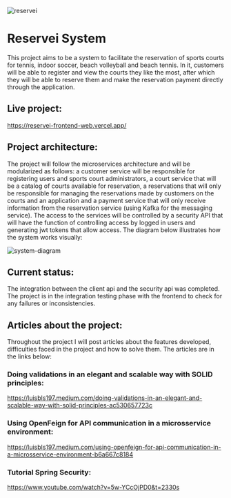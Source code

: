 ![reservei](https://github.com/luisbelisario/reservei-central-repo/assets/48885341/3759506c-637b-48bb-ab5e-c026ba5f3aae)


# Reservei System

This project aims to be a system to facilitate the reservation of sports courts for tennis, indoor soccer, beach volleyball and beach tennis. In it, customers will be able to register and view the courts they like the most, after which they will be able to reserve them and make the reservation payment directly through the application.

## Live project:

https://reservei-frontend-web.vercel.app/

## Project architecture:

The project will follow the microservices architecture and will be modularized as follows: a customer service will be responsible for registering users and sports court administrators, a court service that will be a catalog of courts available for reservation, a reservations that will only be responsible for managing the reservations made by customers on the courts and an application and a payment service that will only receive information from the reservation service (using Kafka for the messaging service). The access to the services will be controlled by a security API that will have the function of controlling access by logged in users and generating jwt tokens that allow access. The diagram below illustrates how the system works visually:

![system-diagram](https://github.com/luisbelisario/reservei-central-repo/assets/48885341/3c7ae3bc-c0ef-4b19-a5c9-ea9713e04b91)

## Current status:

The integration between the client api and the security api was completed. The project is in the integration testing phase with the frontend to check for any failures or inconsistencies.

## Articles about the project:

Throughout the project I will post articles about the features developed, difficulties faced in the project and how to solve them. The articles are in the links below:

### Doing validations in an elegant and scalable way with SOLID principles: 

https://luisbls197.medium.com/doing-validations-in-an-elegant-and-scalable-way-with-solid-principles-ac530657723c

### Using OpenFeign for API communication in a microsservice environment:

https://luisbls197.medium.com/using-openfeign-for-api-communication-in-a-microsservice-environment-b6a667c8184

### Tutorial Spring Security:

https://www.youtube.com/watch?v=5w-YCcOjPD0&t=2330s

